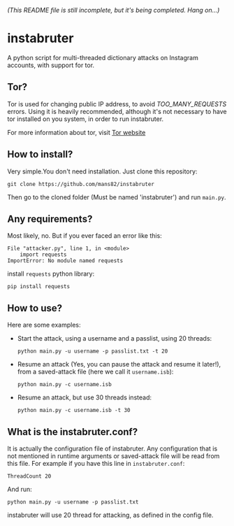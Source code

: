 *(This README file is still incomplete, but it's being completed. Hang on...)*
# instabruter
A python script for multi-threaded dictionary attacks on Instagram accounts, with support for tor.
## Tor?
Tor is used for changing public IP address, to avoid *TOO_MANY_REQUESTS* errors. Using it is heavily recommended, although it's not necessary to have tor installed on you system, in order to run instabruter.

For more information about tor, visit [Tor website](https://torproject.org)
## How to install?
Very simple.You don't need installation. Just clone this repository:

    git clone https://github.com/mans82/instabruter
Then go to the cloned folder (Must be named 'instabruter') and run `main.py`.
## Any requirements?
Most likely, no. But if you ever faced an error like this:

    File "attacker.py", line 1, in <module>
        import requests
    ImportError: No module named requests

install `requests` python library:

    pip install requests

## How to use?
Here are some examples:
* Start the attack, using a username and a passlist, using 20 threads:

      python main.py -u username -p passlist.txt -t 20

* Resume an attack (Yes, you can pause the attack and resume it later!), from a saved-attack file (here we call it `username.isb`):

      python main.py -c username.isb

* Resume an attack, but use 30 threads instead:

      python main.py -c username.isb -t 30

## What is the instabruter.conf?
It is actually the configuration file of instabruter. Any configuration that is not mentioned in runtime arguments or saved-attack file will be read from this file. For example if you have this line in `instabruter.conf`:

    ThreadCount 20
And run:

    python main.py -u username -p passlist.txt
instabruter will use 20 thread for attacking, as defined in the config file.
